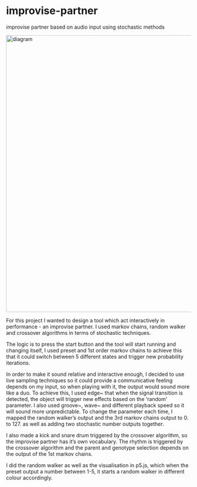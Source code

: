 # improvise-partner
improvise partner based on audio input using stochastic methods

<img width="757" alt="diagram" src="https://user-images.githubusercontent.com/118258469/212566667-2a30f732-705d-4a15-afab-c18af16b8b5e.png">

 For this project I wanted to design a tool which act interactively in performance - an improvise partner. I used markov chains, random walker and crossover algorithms in terms of stochastic techniques. 
 
  The logic is to press the start button and the tool will start running and changing itself, I used preset and 1st order markov chains to achieve this that it could switch between 5 different states and trigger new probability iterations.
  
  In order to make it sound relative and interactive enough, I decided to use live sampling techniques so it could provide a communicative feeling depends on my input, so when playing with it, the output would sound more like a duo. To achieve this, I used edge~ that when the signal transition is detected, the object will trigger new effects based on the ‘random’ parameter. I also used groove~, wave~ and different playback speed so it will sound more unpredictable.  To change the parameter each time, I mapped the random walker’s output and the 3rd markov chains output to 0. to 127. as well as adding two stochastic number outputs together.
  
  I also made a kick and snare drum triggered by the crossover algorithm, so the improvise partner has it’s own vocabulary. The rhythm is triggered by the crossover algorithm and the parent and genotype selection depends on the output of the 1st markov chains.
  
  I did the random walker as well as the visualisation in p5.js, which when the preset output a number between 1-5, it starts a random walker in different colour accordingly.
